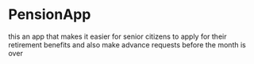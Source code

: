 # PensionApp
this an app that makes it easier for senior citizens to apply for their retirement benefits and 
also make advance requests before the month is over
